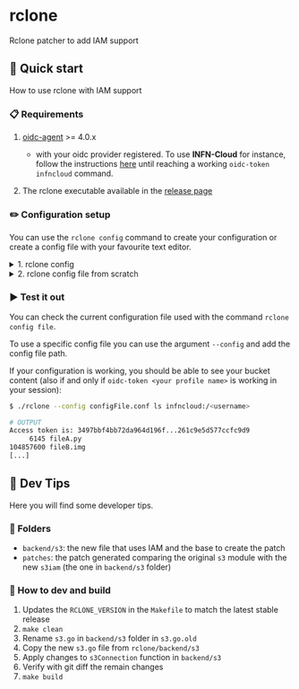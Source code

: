 # rclone

Rclone patcher to add IAM support

## :rocket: Quick start

How to use rclone with IAM support

### :clipboard: Requirements

1. [oidc-agent](https://github.com/indigo-dc/oidc-agent) >= 4.0.x

   - with your oidc provider registered. To use **INFN-Cloud** for instance, follow the instructions [here](https://confluence.infn.it/pages/viewpage.action?spaceKey=INFNCLOUD&title=How+To%3A+Test+TOSCA+with+orchent) until reaching a working `oidc-token infncloud` command.

2. The rclone executable available in the [release page](https://github.com/DODAS-TS/rclone/releases)

### :pencil2: Configuration setup


You can use the `rclone config` command to create your configuration or create a config file with your favourite text editor.

<details>
<summary>1. rclone config</summary>
<br>

```bash
$ ./rclone config
Current remotes:

Name                 Type
====                 ====

e) Edit existing remote
n) New remote
d) Delete remote
r) Rename remote
c) Copy remote
s) Set configuration password
q) Quit config
e/n/d/r/c/s/q>n
```

type `n` and continue inserting the name to identify this configuration e.g. `infncloud`

```bash
name> infncloud
```

Then from the prompted llist of backends chose s3 (usually number 4)

```bash
Storage> 4
```

From the new list now chose `INFN Cloud S3 with STS IAM` (number 7 usually)

```bash
provider> 7
```

Then press enter at:

```bash
env_auth>
```

Now put in account the name of the oidc-agent profile you want to use. In other word the name that typing `oidc-token <your profile name>` is returning you with a valid token (in case of INFN-Cloud, would probably be `infncloud`).

```bash
account> <your profile name>
```

Then press enter for the next 3 questions:

```bash
AWS Access Key ID.
Leave blank for anonymous access or runtime credentials.
Enter a string value. Press Enter for the default ("").
access_key_id> 
AWS Secret Access Key (password)
Leave blank for anonymous access or runtime credentials.
Enter a string value. Press Enter for the default ("").
secret_access_key> 
Region to connect to.
Leave blank if you are using an S3 clone and you don't have a region.
Enter a string value. Press Enter for the default ("").
Choose a number from below, or type in your own value
 1 / Use this if unsure. Will use v4 signatures and an empty region.
   \ ""
 2 / Use this only if v4 signatures don't work, e.g. pre Jewel/v10 CEPH.
   \ "other-v2-signature"
region> 
```

Insert now, when prompted the minio endpoint (e.g. `https://minio.cloud.infn.it/`)

```bash
endpoint> https://minio.cloud.infn.it/
```

Now just press enter until the configuration ends and then type q to exit

```bash
Location constraint - must be set to match the Region.
Leave blank if not sure. Used when creating buckets only.
Enter a string value. Press Enter for the default ("").
location_constraint> 
Canned ACL used when creating buckets and storing or copying objects.

This ACL is used for creating objects and if bucket_acl isn't set, for creating buckets too.

For more info visit https://docs.aws.amazon.com/AmazonS3/latest/dev/acl-overview.html#canned-acl

Note that this ACL is applied when server-side copying objects as S3
doesn't copy the ACL from the source but rather writes a fresh one.
Enter a string value. Press Enter for the default ("").
Choose a number from below, or type in your own value
 1 / Owner gets FULL_CONTROL. No one else has access rights (default).
   \ "private"
 2 / Owner gets FULL_CONTROL. The AllUsers group gets READ access.
   \ "public-read"
   / Owner gets FULL_CONTROL. The AllUsers group gets READ and WRITE access.
 3 | Granting this on a bucket is generally not recommended.
   \ "public-read-write"
 4 / Owner gets FULL_CONTROL. The AuthenticatedUsers group gets READ access.
   \ "authenticated-read"
   / Object owner gets FULL_CONTROL. Bucket owner gets READ access.
 5 | If you specify this canned ACL when creating a bucket, Amazon S3 ignores it.
   \ "bucket-owner-read"
   / Both the object owner and the bucket owner get FULL_CONTROL over the object.
 6 | If you specify this canned ACL when creating a bucket, Amazon S3 ignores it.
   \ "bucket-owner-full-control"
acl> 
Edit advanced config? (y/n)
y) Yes
n) No (default)
y/n> 
Remote config
--------------------
[infncloud]
type = s3
provider = INFN Cloud
account = cloud
endpoint = https://minio.cloud.infn.it/
--------------------
y) Yes this is OK (default)
e) Edit this remote
d) Delete this remote
y/e/d>
Current remotes:

Name                 Type
====                 ====
infncloud            s3

e) Edit existing remote
n) New remote
d) Delete remote
r) Rename remote
c) Copy remote
s) Set configuration password
q) Quit config
e/n/d/r/c/s/q> q
```

</details>

<details>
<summary>2. rclone config file from scratch</summary>
<br>
You can create a config file (`configFile.conf`) starting from this template:

```yaml
[infncloud]
type = s3
provider = INFN cloud
oidc_agent = true
account = username
env_auth = false
access_key_id =
secret_access_key =
session_token =
endpoint = https://minio.cloud.infn.it/
```

</details>

### :arrow_forward: Test it out

You can check the current configuration file used with the command `rclone config file`.

To use a specific config file you can use the argument `--config` and add the config file path.

If your configuration is working, you should be able to see your bucket content (also if and only if `oidc-token <your profile name>` is working in your session):

```bash
$ ./rclone --config configFile.conf ls infncloud:/<username>

# OUTPUT
Access token is: 3497bbf4bb72da964d196f...261c9e5d577ccfc9d9
     6145 fileA.py
104857600 fileB.img
[...]
```

## :wrench: Dev Tips

Here you will find some developer tips.

### :file_folder: Folders

* `backend/s3`: the new file that uses IAM and the base to create the patch
* `patches`: the patch generated comparing the original `s3` module with the new `s3iam` (the one in `backend/s3` folder)

### :hammer: How to dev and build

1. Updates the `RCLONE_VERSION` in the `Makefile` to match the latest stable release
2. `make clean`
3. Rename `s3.go` in `backend/s3` folder in `s3.go.old`
4. Copy the new `s3.go` file from `rclone/backend/s3`
5. Apply changes to `s3Connection` function in `backend/s3`
6. Verify with git diff the remain changes
7. `make build`
